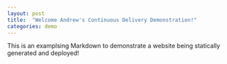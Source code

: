 ```yaml
---
layout: post
title:  "Welcome Andrew's Continuous Delivery Demonstration!"
categories: demo
---
```


This is an examplsing Markdown to demonstrate a website being statically generated and deployed!
